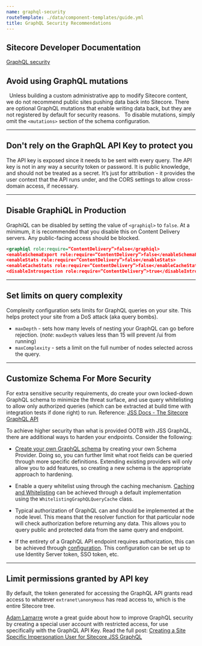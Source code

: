 ```yaml
---
name: graphql-security
routeTemplate: ./data/component-templates/guide.yml
title: GraphQL Security Recommendations
---
```


## Sitecore Developer Documentation
[GraphQL security](https://doc.sitecore.com/developers/100/sitecore-experience-manager/en/graphql-security.html)

## Avoid using GraphQL mutations
 
Unless building a custom administrative app to modify Sitecore content, we do not recommend public sites pushing data back into Sitecore. There are optional GraphQL mutations that enable writing data back, but they are not registered by default for security reasons.
 
To disable mutations, simply omit the `<mutations>` section of the schema configuration.

---

## Don't rely on the GraphQL API Key to protect you

The API key is exposed since it needs to be sent with every query. The API key is not in any way a security token or password. It is public knowledge, and should not be treated as a secret. It’s just for attribution - it provides the user context that the API runs under, and the CORS settings to allow cross-domain access, if necessary.

---

## Disable GraphiQL in Production 
GraphiQL can be disabled by setting the value of `<graphiql>` to `false`.  At a minimum, it is recommended that you disable this on Content Delivery servers. Any public-facing access should be blocked.

```xml
<graphiql role:require=“ContentDelivery”>false</graphiql>
<enableSchemaExport role:require=“ContentDelivery”>false</enableSchemaExport>
<enableStats role:require=“ContentDelivery”>false</enableStats>
<enableCacheStats role:require=“ContentDelivery”>false</enableCacheStats>
<disableIntrospection role:require=“ContentDelivery”>true</disableIntrospection>
```

---

## Set limits on query complexity
Complexity configuration sets limits for GraphQL queries on your site. This helps protect your site from a DoS attack (aka query bombs).
- `maxDepth` - sets how many levels of nesting your GraphQL can go before rejection. (*note*: `maxDepth` values less than 15 will prevent /ui from running)
- `maxComplexity` - sets a limit on the full number of nodes selected across the query.

---

## Customize Schema For More Security

For extra sensitive security requirements, do create your own locked-down GraphQL schema to minimize the threat surface, and use query whitelisting to allow only authorized queries (which can be extracted at build time with integration tests if done right) to run.
Reference:  [JSS Docs - The Sitecore GraphQL API](https://jss.sitecore.com/docs/techniques/graphql/graphql-overview) 


To achieve higher security than what is provided OOTB with JSS GraphQL, there are additional ways to harden your endpoints. Consider the following:
- [Create your own GraphQL schema](https://jss.sitecore.com/docs/techniques/graphql/graphql-overview#creating-graphql-schemas) by creating your own Schema Provider. Doing so, you can further limit what root fields can be queried through more specific definitions. Extending existing providers will only allow you to add features, so creating a new schema is the appropriate approach to hardening.

- Enable a query whitelist using through the caching mechanism. [Caching and Whitelisting](https://jss.sitecore.com/docs/techniques/graphql/graphql-overview#caching-and-whitelisting) can be achieved through a default implementation using the `WhitelistingGraphQLQueryCache` class.

- Typical authorization of GraphQL can and should be implemented at the node level. This means that the resolver function for that particular node will check authorization before returning any data. This allows you to query public and protected data from the same query and endpoint.

- If the entirety of a GraphQL API endpoint requires authorization, this can be achieved through [configuration](https://jss.sitecore.com/docs/techniques/graphql/graphql-overview#authorization). This configuration can be set up to use Identity Server token, SSO token, etc.

---

## Limit permissions granted by API key
By default, the token generated for accessing the GraphQL API grants read access to whatever `extranet\anonymous` has read access to, which is the entire Sitecore tree.

[Adam Lamarre](https://twitter.com/erzr) wrote a great guide about how to improve GraphQL security by creating a special user account with restricted access, for use specifically with the GraphQL API Key.
Read the full post: [Creating a Site Specific Impersonation User for Sitecore JSS GraphQL](https://www.adamlamarre.com/creating-a-site-specific-impersonation-user-for-sitecore-jss-graphql/)
